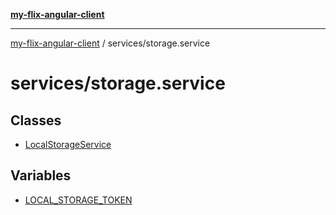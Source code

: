 [**my-flix-angular-client**](/README.md)

***

[my-flix-angular-client](../../modules.md) / services/storage.service

# services/storage.service

## Classes

- [LocalStorageService](classes/LocalStorageService.md)

## Variables

- [LOCAL\_STORAGE\_TOKEN](variables/LOCAL_STORAGE_TOKEN.md)
